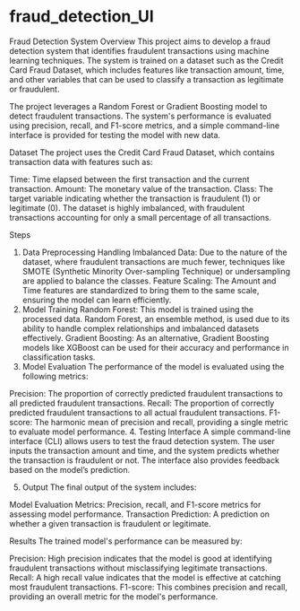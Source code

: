 # fraud_detection_UI

Fraud Detection System
Overview
This project aims to develop a fraud detection system that identifies fraudulent transactions using machine learning techniques. The system is trained on a dataset such as the Credit Card Fraud Dataset, which includes features like transaction amount, time, and other variables that can be used to classify a transaction as legitimate or fraudulent.

The project leverages a Random Forest or Gradient Boosting model to detect fraudulent transactions. The system's performance is evaluated using precision, recall, and F1-score metrics, and a simple command-line interface is provided for testing the model with new data.

Dataset
The project uses the Credit Card Fraud Dataset, which contains transaction data with features such as:

Time: Time elapsed between the first transaction and the current transaction.
Amount: The monetary value of the transaction.
Class: The target variable indicating whether the transaction is fraudulent (1) or legitimate (0).
The dataset is highly imbalanced, with fraudulent transactions accounting for only a small percentage of all transactions.

Steps
1. Data Preprocessing
Handling Imbalanced Data: Due to the nature of the dataset, where fraudulent transactions are much fewer, techniques like SMOTE (Synthetic Minority Over-sampling Technique) or undersampling are applied to balance the classes.
Feature Scaling: The Amount and Time features are standardized to bring them to the same scale, ensuring the model can learn efficiently.
2. Model Training
Random Forest: This model is trained using the processed data. Random Forest, an ensemble method, is used due to its ability to handle complex relationships and imbalanced datasets effectively.
Gradient Boosting: As an alternative, Gradient Boosting models like XGBoost can be used for their accuracy and performance in classification tasks.
3. Model Evaluation
The performance of the model is evaluated using the following metrics:

Precision: The proportion of correctly predicted fraudulent transactions to all predicted fraudulent transactions.
Recall: The proportion of correctly predicted fraudulent transactions to all actual fraudulent transactions.
F1-score: The harmonic mean of precision and recall, providing a single metric to evaluate model performance.
4. Testing Interface
A simple command-line interface (CLI) allows users to test the fraud detection system. The user inputs the transaction amount and time, and the system predicts whether the transaction is fraudulent or not. The interface also provides feedback based on the model’s prediction.

5. Output
The final output of the system includes:

Model Evaluation Metrics: Precision, recall, and F1-score metrics for assessing model performance.
Transaction Prediction: A prediction on whether a given transaction is fraudulent or legitimate.

Results
The trained model's performance can be measured by:

Precision: High precision indicates that the model is good at identifying fraudulent transactions without misclassifying legitimate transactions.
Recall: A high recall value indicates that the model is effective at catching most fraudulent transactions.
F1-score: This combines precision and recall, providing an overall metric for the model's performance.
